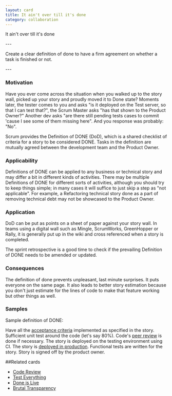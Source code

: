 ```yaml
---
layout: card
title: It ain't over till it's done
category: collaboration
---
```

<p>It ain't over till it's done</p>
---
<p>Create a clear definition of done to have a firm agreement on
      whether a task is finished or not.</p>
---

### Motivation

Have you ever come across the situation when you walked up to the story wall, picked up your story and proudly moved it to Done state? Moments later, the tester comes to you and asks "is it deployed on the Test server, so that I can test that?", the Scrum Master asks "has that shown to the Product Owner?" Another dev asks "are there still pending tests cases to commit 'cause I see some of them missing here". And you response was probably: "No".

Scrum provides the Definition of DONE (DoD), which is a shared checklist of criteria for a story to be considered DONE. Tasks in the definition are mutually agreed between the development team and the Product Owner.

### Applicability

Definitions of DONE can be applied to any business or technical story and may differ a bit in different kinds of activities. There may be multiple Definitions of DONE for different sorts of activities, although you should try to keep things simple; in many cases it will suffice to just skip a step as "not applicable". For example, a Refactoring technical story done as a part of removing technical debt may not be showcased to the Product Owner.

### Application

DoD can be put as points on a sheet of paper against your story wall. In teams using a digital wall such as Mingle, ScrumWorks, GreenHopper or Rally, it is generally put up in the wiki and cross referenced when a story is completed.

The sprint retrospective is a good time to check if the prevailing Definition of DONE needs to be amended or updated.

### Consequences

The definition of done prevents unpleasant, last minute surprises. It puts everyone on the same page. It also leads to better story estimation because you don't just estimate for the lines of code to make that feature working but other things as well.

### Samples

Sample definition of DONE:

Have all the [acceptance criteria](acceptance-criteria) implemented as specified in the story.
Sufficient unit test around the code (let's say 80%).
Code's [peer review](code-review) is done if necessary.
The story is deployed on the testing environment using CI.
The story is [deployed in production](done-is-live).
Functional tests are written for the story.
Story is signed off by the product owner.

##Related cards

* [Code Review](code-review)
* [Test Everything](test-everything)
* [Done is Live](done-is-live)
* [Brutal Transparency](brutal-transparency)
